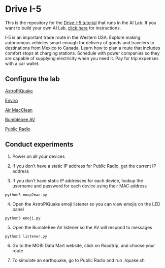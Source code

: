 # Drive I-5

This is the repository for the [Drive I-5 tutorial](http://i18nelson.com/Tutorial-DriveI5/EVehicles.htm) that runs in the AI Lab.  If you want to build your own AI Lab, [click here](https://github.com/NelsonPython/AI_Lab) for instructions.

I-5 is an important trade route in the Western USA. Explore making autonomous vehicles smart enough for delivery of goods and travelers to destinations from Mexico to Canada. Learn how to plan a route that includes comfort stops at charging stations. Schedule with power companies so they are capable of supplying electricity when you need it. Pay for trip expenses with a car wallet.

<h2>Configure the lab</h2>

[AstroPiQuake](AstroPiQuake/README.md)

[Enviro](Enviro/README.md)

[Air MacClean](AirMacClean/README.md)

[Bumblebee AV](BumblebeeAV/README.md)

[Public Radio](PublicRadio/README.md)


<h2>Conduct experiments</h2>

1. Power on all your devices

2. If you don't have a static IP address for Public Radio, get the current IP address

3. If you don't have static IP addresses for each device, lookup the username and password for each device using their MAC address

```
python3 nmap2mac.py
```

4. Open the AstroPiQuake emoji listener so you can view emojis on the LED panel

```
python3 emoji.py
```

5. Open the BumbleBee AV listener so the AV will respond to messages

```
python3 listener.py
```

6. Go to the MOBI Data Mart website, click on Roadtrip, and choose your route

7. To simulate an earthquake, go to Public Radio and run ./quake.sh
